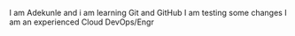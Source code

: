 I am Adekunle and i am learning Git and GitHub
I am testing some changes
I am an experienced Cloud DevOps/Engr
